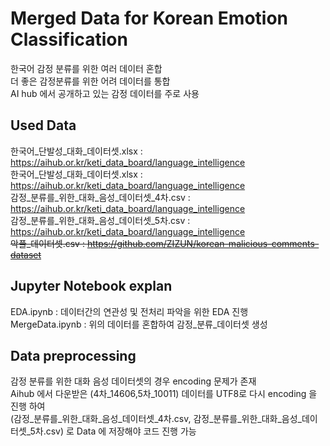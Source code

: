 # Merged Data for Korean Emotion Classification 

한국어 감정 분류를 위한 여러 데이터 혼합  
더 좋은 감정분류를 위한 어려 데이터를 통합  
AI hub 에서 공개하고 있는 감정 데이터를 주로 사용  

## Used Data 

한국어_단발성_대화_데이터셋.xlsx : https://aihub.or.kr/keti_data_board/language_intelligence  
한국어_단발성_대화_데이터셋.xlsx : https://aihub.or.kr/keti_data_board/language_intelligence  
감정_분류를_위한_대화_음성_데이터셋_4차.csv : https://aihub.or.kr/keti_data_board/language_intelligence  
감정_분류를_위한_대화_음성_데이터셋_5차.csv : https://aihub.or.kr/keti_data_board/language_intelligence  
~~악플_데이터셋.csv : https://github.com/ZIZUN/korean-malicious-comments-dataset~~  

## Jupyter Notebook explan

EDA.ipynb : 데이터간의 연관성 및 전처리 파악을 위한 EDA 진행  
MergeData.ipynb : 위의 데이터를 혼합하여 감정_분류_데이터셋 생성

## Data preprocessing
감정 분류를 위한 대화 음성 데이터셋의 경우 encoding 문제가 존재  
Aihub 에서 다운받은 (4차_14606,5차_10011) 데이터를 UTF8로 다시 encoding 을 진행 하여  
(감정_분류를_위한_대화_음성_데이터셋_4차.csv, 감정_분류를_위한_대화_음성_데이터셋_5차.csv) 로 Data 에 저장해야 코드 진행 가능